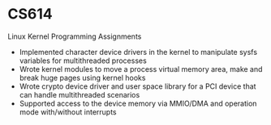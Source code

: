 # CS614
Linux Kernel Programming Assignments

- Implemented character device drivers in the kernel to manipulate sysfs variables for multithreaded processes
- Wrote kernel modules to move a process virtual memory area, make and break huge pages using kernel hooks
- Wrote crypto device driver and user space library for a PCI device that can handle multithreaded scenarios
- Supported access to the device memory via MMIO/DMA and operation mode with/without interrupts
